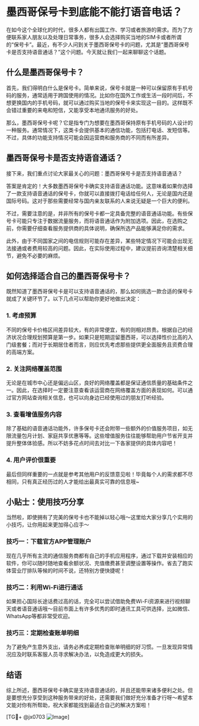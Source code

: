 # 墨西哥保号卡到底能不能打语音电话？

在如今这个全球化的时代，很多人都有出国工作、学习或者旅游的需求。而为了方便联系家人朋友以及处理日常事务，很多人会选择购买当地的SIM卡或者所谓的“保号卡”。最近，有不少人问到关于墨西哥保号卡的问题，尤其是“墨西哥保号卡是否支持语音通话？”这个问题。今天就让我们一起来聊聊这个话题。

## 什么是墨西哥保号卡？

首先，我们得明白什么是保号卡。简单来说，保号卡就是一种可以保留原有手机号码的服务，通常适用于跨国使用的情况。比如你在国外工作或生活一段时间后，不想更换国内的手机号码，就可以通过购买当地的保号卡来实现这一目的。这样既不会错过重要的来电和短信，又能享受本地通讯服务的好处。

那么，墨西哥保号卡呢？它是指专门为想要在墨西哥保持原有手机号码的人设计的一种服务。通常情况下，这类卡会提供基本的通信功能，包括打电话、发短信等。不过，具体的功能支持情况可能会因运营商和服务商的不同而有所差异。

## 墨西哥保号卡是否支持语音通话？

接下来，我们重点讨论大家最关心的问题：墨西哥保号卡是否支持语音通话？

答案是肯定的！大多数墨西哥保号卡确实支持语音通话功能。这意味着如果你选择了一款支持语音通话的保号卡，你就可以直接拨打电话给任何人，无论是国内还是国际号码。这对于那些需要经常与国内亲友联系的人来说无疑是一个巨大的便利。

不过，需要注意的是，并非所有的保号卡都一定具备完整的语音通话功能。有些保号卡可能只专注于数据流量服务，而将语音通话作为附加选项。因此，在选购之前，你需要仔细查看服务提供商的具体说明，确保所选产品能够满足你的需求。

此外，由于不同国家之间的电信规则可能存在差异，某些特定情况下可能会出现无法接通或者费用较高的问题。因此，在实际使用过程中，建议提前咨询清楚相关细节，避免不必要的麻烦。

## 如何选择适合自己的墨西哥保号卡？

既然知道了墨西哥保号卡是可以支持语音通话的，那么如何挑选一款合适的保号卡就成了关键环节了。以下几点可以帮助你更好地做出决定：

### 1. 考虑预算
不同的保号卡价格区间差异较大，有的非常便宜，有的则相对昂贵。根据自己的经济状况合理规划预算是第一步。如果只是短期逗留墨西哥，可以选择性价比高的入门级套餐；而对于长期居住者而言，则应优先考虑那些提供更全面服务且资费合理的高端方案。

### 2. 关注网络覆盖范围
无论是在城市中心还是偏远山区，良好的网络覆盖都是保证通信质量的基础条件之一。因此，在选择时一定要注意查看该运营商在网络覆盖方面的表现如何。可以通过官方网站查询相关信息，也可以向身边已经使用过的朋友打听经验。

### 3. 查看增值服务内容
除了基础的语音通话功能外，许多保号卡还会附带一些额外的价值服务项目，如无限流量包月计划、家庭共享优惠等等。这些增值服务往往能够帮助用户节省开支并提升整体体验感。所以不妨多花点时间去对比一下各家提供的具体内容吧！

### 4. 用户评价很重要
最后但同样重要的一点就是参考其他用户的反馈意见啦！毕竟每个人的需求都不尽相同，只有真正经历过的人才能给出最真实可靠的信息哦~

## 小贴士：使用技巧分享

当然啦，即使拥有了完美的保号卡也不能掉以轻心哦～这里给大家分享几个实用的小技巧，让你用起来更加得心应手～

### 技巧一：下载官方APP管理账户
现在几乎所有主流的通信服务商都有自己的手机应用程序，通过下载并安装相应的软件，你可以随时随地查看余额状况、充值缴费甚至调整设置等操作。省去了跑实体营业厅排队等候的时间不说，还特别方便快捷呢！

### 技巧二：利用Wi-Fi进行通话
如果担心国际长途话费过高的话，完全可以尝试借助免费Wi-Fi资源来进行视频聊天或者语音通话哦～目前市面上有许多优秀的即时通讯工具可供选择，比如微信、WhatsApp等都非常受欢迎。

### 技巧三：定期检查账单明细
为了避免产生意外支出，请务必养成定期检查账单明细的好习惯。一旦发现异常情况应及时联系客服人员寻求解决办法，以免造成更大的损失。

## 结语

综上所述，墨西哥保号卡确实是支持语音通话的，并且还能带来诸多便利之处。但是要想充分享受到这种服务带来的好处，还需要我们做好充分准备才行呀～希望本文能对你有所帮助，祝大家都能找到最适合自己的解决方案啦！

[TG💪+ @jx0703 ![Image](https://github.com/user-attachments/assets/dbca1d08-cadb-493c-b0ec-ad6f7a83f270)]